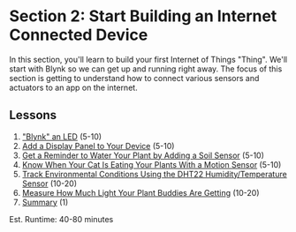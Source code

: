 # Section 2: Start Building an Internet Connected Device
In this section, you'll learn to build your first Internet of Things
"Thing". We'll start with Blynk so we can get up and running right away.
The focus of this section is getting to understand how to connect
various sensors and actuators to an app on the internet.

## Lessons
1. ["Blynk" an LED](01-BlynkLed.md) (5-10)
2. [Add a Display Panel to Your Device](
   02-Display.md) (5-10)
3. [Get a Reminder to Water Your Plant by Adding a Soil Sensor](
   03-Soil.md) (5-10)
4. [Know When Your Cat Is Eating Your Plants With a Motion Sensor](
   04-Motion.md) (5-10)
5. [Track Environmental Conditions Using the DHT22 Humidity/Temperature Sensor](
   05-DHT22.md) (10-20)
6. [Measure How Much Light Your Plant Buddies Are Getting](
   06-Light.md) (10-20)
7. [Summary](07-Summary.md) (1)

Est. Runtime: 40-80 minutes
